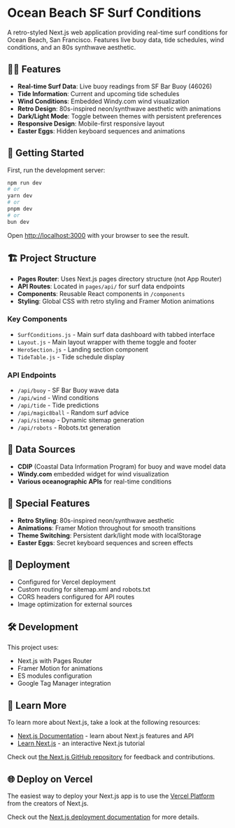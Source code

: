 # Ocean Beach SF Surf Conditions

A retro-styled Next.js web application providing real-time surf conditions for Ocean Beach, San Francisco. Features live buoy data, tide schedules, wind conditions, and an 80s synthwave aesthetic.

## 🏄‍♂️ Features

- **Real-time Surf Data**: Live buoy readings from SF Bar Buoy (46026)
- **Tide Information**: Current and upcoming tide schedules
- **Wind Conditions**: Embedded Windy.com wind visualization
- **Retro Design**: 80s-inspired neon/synthwave aesthetic with animations
- **Dark/Light Mode**: Toggle between themes with persistent preferences
- **Responsive Design**: Mobile-first responsive layout
- **Easter Eggs**: Hidden keyboard sequences and animations

## 🚀 Getting Started

First, run the development server:

```bash
npm run dev
# or
yarn dev
# or
pnpm dev
# or
bun dev
```

Open [http://localhost:3000](http://localhost:3000) with your browser to see the result.

## 🏗️ Project Structure

- **Pages Router**: Uses Next.js pages directory structure (not App Router)
- **API Routes**: Located in `pages/api/` for surf data endpoints
- **Components**: Reusable React components in `/components`
- **Styling**: Global CSS with retro styling and Framer Motion animations

### Key Components

- `SurfConditions.js` - Main surf data dashboard with tabbed interface
- `Layout.js` - Main layout wrapper with theme toggle and footer
- `HeroSection.js` - Landing section component
- `TideTable.js` - Tide schedule display

### API Endpoints

- `/api/buoy` - SF Bar Buoy wave data
- `/api/wind` - Wind conditions
- `/api/tide` - Tide predictions
- `/api/magic8ball` - Random surf advice
- `/api/sitemap` - Dynamic sitemap generation
- `/api/robots` - Robots.txt generation

## 🌊 Data Sources

- **CDIP** (Coastal Data Information Program) for buoy and wave model data
- **Windy.com** embedded widget for wind visualization
- **Various oceanographic APIs** for real-time conditions

## 🎨 Special Features

- **Retro Styling**: 80s-inspired neon/synthwave aesthetic
- **Animations**: Framer Motion throughout for smooth transitions
- **Theme Switching**: Persistent dark/light mode with localStorage
- **Easter Eggs**: Secret keyboard sequences and screen effects

## 🚢 Deployment

- Configured for Vercel deployment
- Custom routing for sitemap.xml and robots.txt
- CORS headers configured for API routes
- Image optimization for external sources

## 🛠️ Development

This project uses:
- Next.js with Pages Router
- Framer Motion for animations
- ES modules configuration
- Google Tag Manager integration

## 📝 Learn More

To learn more about Next.js, take a look at the following resources:

- [Next.js Documentation](https://nextjs.org/docs) - learn about Next.js features and API
- [Learn Next.js](https://nextjs.org/learn) - an interactive Next.js tutorial

Check out [the Next.js GitHub repository](https://github.com/vercel/next.js/) for feedback and contributions.

## 🌐 Deploy on Vercel

The easiest way to deploy your Next.js app is to use the [Vercel Platform](https://vercel.com/new?utm_medium=default-template&filter=next.js&utm_source=create-next-app&utm_campaign=create-next-app-readme) from the creators of Next.js.

Check out the [Next.js deployment documentation](https://nextjs.org/docs/deployment) for more details.